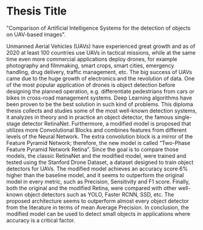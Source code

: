 # Thesis Title

"Comparison of Artificial Intelligence Systems for the detection of objects on UAV-based images".

Unmanned Aerial Vehicles (UAVs) have experienced great growth and as of 2020 at
least 100 countries use UAVs in tactical missions, while at the same time even more
commercial applications deploy drones, for example photography and filmmaking,
smart crops, smart cities, emergency handling, drug delivery, traffic management, etc.
The big success of UAVs came due to the huge growth of electronics and the revolution
of data. One of the most popular application of drones is object detection before
designing the planned operation, e.g. differentiate pedestrians from cars or bikes in
cross-road management systems. Deep Learning algorithms have been proven to be the
best solution in such kind of problems. This diploma thesis collects and studies some
of the most well-known detection systems, it analyzes in theory and in practice an object
detector, the famous single-stage detector RetinaNet. Furthermore, a modified model is
proposed that utilizes more Convolutional Blocks and combines features from different
levels of the Neural Network. The extra convolution block is a mirror of the Feature
Pyramid Network; therefore, the new model is called “Two-Phase Feature Pyramid
Network Retina”. Since the goal is to compare those models, the classic RetinaNet and
the modified model, were trained and tested using the Stanford Drone Dataset, a dataset
designed to train object detectors for UAVs. The modified model achieves an accuracy
score 6% higher than the baseline model, and it seems to outperform the original model
in every metric, such as Precision, Sensitivity and F1 score. Finally, both the original
and the modified Retina, were compared with other well-known object detectors such
as YOLO, Faster RCNN, SSD, etc. The proposed architecture seems to outperform
almost every object detector from the literature in terms of mean Average Precision. In
conclusion, the modified model can be used to detect small objects in applications
where accuracy is a critical factor.
